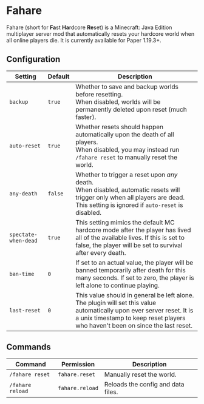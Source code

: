 # Fahare

Fahare (short for **Fa**st **Ha**rdcore **Re**set) is a Minecraft: Java Edition multiplayer server mod that
automatically resets your hardcore world when all online players die. It is currently available for Paper 1.19.3+.

## Configuration

| Setting              | Default | Description                                                                                                                                                                                             |
|----------------------|---------|---------------------------------------------------------------------------------------------------------------------------------------------------------------------------------------------------------|
| `backup`             | `true`  | Whether to save and backup worlds before resetting.<br>When disabled, worlds will be permanently deleted upon reset (much faster).                                                                      |
| `auto-reset`         | `true`  | Whether resets should happen automatically upon the death of all players.<br>When disabled, you may instead run `/fahare reset` to manually reset the world.                                            |
| `any-death`          | `false` | Whether to trigger a reset upon *any* death.<br>When disabled, automatic resets will trigger only when all players are dead.<br>This setting is ignored if `auto-reset` is disabled.                    |
| `spectate-when-dead` | `true`  | This setting mimics the default MC hardcore mode after the player has lived all of the available lives. If this is set to false, the player will be set to survival after every death.                  |
| `ban-time`           | `0`     | If set to an actual value, the player will be banned temporarily after death for this many seconds. If set to zero, the player is left alone to continue playing.                                       |
| `last-reset`         | `0`     | This value should in general be left alone. The plugin will set this value automatically upon ever server reset. It is a unix timestamp to keep reset players who haven't been on since the last reset. |


## Commands

| Command          | Permission      | Description                        |
|------------------|-----------------|------------------------------------|
| `/fahare reset`  | `fahare.reset`  | Manually reset the world.          |
| `/fahare reload` | `fahare.reload` | Reloads the config and data files. |
